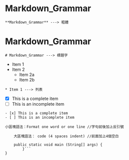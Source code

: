 # **Markdown_Grammar**
```
**Markdown_Grammar** ---> 粗體
```
# Markdown_Grammar
```
# Markdown_Grammar ---> 標題字
```
* Item 1
* Item 2
  * Item 2a
  * Item 2b
```
* Item 1 ---> 列表
```
- [x] This is a complete item
- [ ] This is an incomplete item
```
- [x] This is a complete item
- [ ] This is an incomplete item
```
`小區塊語法：Format one word or one line //字句前後加上反引號`
```
    大區塊語法： code (4 spaces indent) //前面加上4個空白
```
```public class MyJsoupHtmlParser {
	public static void main (String[] args) {
		}```
}
```
```
